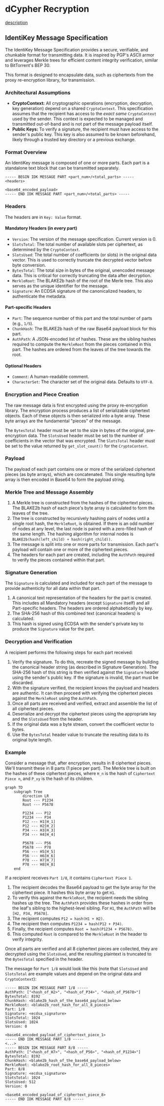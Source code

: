# dCypher Recryption

[description](https://identikey.io/recryption)

## IdentiKey Message Specification

The IdentiKey Message Specification provides a secure, verifiable, and chunkable format for transmitting data. It is inspired by PGP's ASCII armor and leverages Merkle trees for efficient content integrity verification, similar to BitTorrent's BEP 30.

This format is designed to encapsulate data, such as ciphertexts from the proxy re-encryption library, for transmission.

### Architectural Assumptions

* **CryptoContext:** All cryptographic operations (encryption, decryption, key generation) depend on a shared `CryptoContext`. This specification assumes that the recipient has access to the *exact same* `CryptoContext` used by the sender. This context is expected to be managed and transmitted out-of-band and is not part of the message payload itself.
* **Public Keys:** To verify a signature, the recipient must have access to the sender's public key. This key is also assumed to be known beforehand, likely through a trusted key directory or a previous exchange.

### Format Overview

An IdentiKey message is composed of one or more parts. Each part is a standalone text block that can be transmitted separately.

```text
----- BEGIN IDK MESSAGE PART <part_num>/<total_parts> -----
<headers>

<base64_encoded_payload>
----- END IDK MESSAGE PART <part_num>/<total_parts> -----
```

### Headers

The headers are in `Key: Value` format.

#### Mandatory Headers (in every part)

* `Version`: The version of the message specification. Current version is 0.
* `SlotsTotal`: The total number of available slots per ciphertext, as determined by the `CryptoContext`.
* `SlotsUsed`: The total number of coefficients (or slots) in the original data vector. This is used to correctly truncate the decrypted vector before byte conversion.
* `BytesTotal`: The total size in bytes of the original, unencoded message data. This is critical for correctly truncating the data after decryption.
* `MerkleRoot`: The BLAKE2b hash of the root of the Merle tree. This also serves as the unique identifier for the message.
* `Signature`: An ECDSA signature of the canonicalized headers, to authenticate the metadata.

#### Part-specific Headers

* `Part`: The sequence number of this part and the total number of parts (e.g., `1/5`).
* `ChunkHash`: The BLAKE2b hash of the raw Base64 payload block for this part.
* `AuthPath`: A JSON-encoded list of hashes. These are the sibling hashes required to compute the `MerkleRoot` from the pieces contained in this part. The hashes are ordered from the leaves of the tree towards the root.

#### Optional Headers

* `Comment`: A human-readable comment.
* `CharacterSet`: The character set of the original data. Defaults to `UTF-8`.

### Encryption and Piece Creation

The raw message data is first encrypted using the proxy re-encryption library. The encryption process produces a list of serializable ciphertext objects. Each of these objects is then serialized into a byte array. These byte arrays are the fundamental "pieces" of the message.

The `BytesTotal` header must be set to the size in bytes of the original, pre-encryption data. The `SlotsUsed` header must be set to the number of coefficients in the vector that was encrypted. The `SlotsTotal` header must be set to the value returned by `get_slot_count()` for the `CryptoContext`.

### Payload

The payload of each part contains one or more of the serialized ciphertext pieces (as byte arrays), which are concatenated. This single resulting byte array is then encoded in Base64 to form the payload string.

### Merkle Tree and Message Assembly

1. A Merkle tree is constructed from the hashes of the ciphertext pieces. The BLAKE2b hash of each piece's byte array is calculated to form the leaves of the tree.
2. The tree is constructed by recursively hashing pairs of nodes until a single root hash, the `MerkleRoot`, is obtained. If there is an odd number of nodes at any level, the last node is paired with a zero-filled hash of the same length. The hashing algorithm for internal nodes is `BLAKE2b(hash(left_child) + hash(right_child))`.
3. The message is split into one or more parts for transmission. Each part's payload will contain one or more of the ciphertext pieces.
4. The headers for each part are created, including the `AuthPath` required to verify the pieces contained within that part.

### Signature Generation

The `Signature` is calculated and included for each part of the message to provide authenticity for all data within that part.

1. A canonical text representation of the headers for the part is created. This includes all Mandatory headers (except `Signature` itself) and all Part-specific headers. The headers are ordered alphabetically by key.
2. The SHA-256 hash of this combined text (canonical headers) is calculated.
3. This hash is signed using ECDSA with the sender's private key to produce the `Signature` value for the part.

### Decryption and Verification

A recipient performs the following steps for each part received:

1. Verify the signature. To do this, recreate the signed message by building the canonical header string (as described in Signature Generation). The SHA-256 hash of this string is then verified against the `Signature` header using the sender's public key. If the signature is invalid, the part must be discarded.
2. With the signature verified, the recipient knows the payload and headers are authentic. It can then proceed with verifying the ciphertext pieces against the `MerkleRoot` using the `AuthPath`.
3. Once all parts are received and verified, extract and assemble the list of all ciphertext pieces.
4. Deserialize and decrypt the ciphertext pieces using the appropriate key and the `SlotsUsed` from the header.
5. If the original data was a byte stream, convert the coefficient vector to bytes.
6. Use the `BytesTotal` header value to truncate the resulting data to its original byte length.

### Example

Consider a message that, after encryption, results in 8 ciphertext pieces. We'll transmit these in 8 parts (1 piece per part). The Merkle tree is built on the hashes of these ciphertext pieces, where `H_n` is the hash of `Ciphertext Piece n`, and `P_xy` is the hash of its children.

```mermaid
graph TD
    subgraph Tree
        direction LR
        Root --- P1234
        Root --- P5678

        P1234 --- P12
        P1234 --- P34
        P12 --- H1[H_1]
        P12 --- H2[H_2]
        P34 --- H3[H_3]
        P34 --- H4[H_4]

        P5678 --- P56
        P5678 --- P78
        P56 --- H5[H_5]
        P56 --- H6[H_6]
        P78 --- H7[H_7]
        P78 --- H8[H_8]
    end
```

If a recipient receives `Part 1/8`, it contains `Ciphertext Piece 1`.

1. The recipient decodes the Base64 payload to get the byte array for the ciphertext piece. It hashes this byte array to get `H1`.
2. To verify this against the `MerkleRoot`, the recipient needs the sibling hashes up the tree. The `AuthPath` provides these hashes in order from the leaf's sibling to the highest-level sibling. For `H1`, the `AuthPath` will be `[H2, P34, P5678]`.
3. The recipient computes `P12 = hash(H1 + H2)`.
4. The recipient then computes `P1234 = hash(P12 + P34)`.
5. Finally, the recipient computes `Root = hash(P1234 + P5678)`.
6. This computed `Root` is compared to the `MerkleRoot` in the header to verify integrity.

Once all parts are verified and all 8 ciphertext pieces are collected, they are decrypted using the `SlotsUsed`, and the resulting plaintext is truncated to the `BytesTotal` specified in the header.

The message for `Part 1/8` would look like this (note that `SlotsUsed` and `SlotsTotal` are example values and depend on the original data and `CryptoContext`):

```text
----- BEGIN IDK MESSAGE PART 1/8 -----
AuthPath: ["<hash_of_H2>", "<hash_of_P34>", "<hash_of_P5678>"]
BytesTotal: 8192
ChunkHash: <blake2b_hash_of_the_base64_payload_below>
MerkleRoot: <blake2b_root_hash_for_all_8_pieces>
Part: 1/8
Signature: <ecdsa_signature>
SlotsTotal: 1024
SlotsUsed: 1024
Version: 0

<base64_encoded_payload_of_ciphertext_piece_1>
----- END IDK MESSAGE PART 1/8 -----
<...>
----- BEGIN IDK MESSAGE PART 8/8 -----
AuthPath: ["<hash_of_H7>", "<hash_of_P56>", "<hash_of_P1234>"]
BytesTotal: 8192
ChunkHash: <blake2b_hash_of_the_base64_payload_below>
MerkleRoot: <blake2b_root_hash_for_all_8_pieces>
Part: 8/8
Signature: <ecdsa_signature>
SlotsTotal: 1024
SlotsUsed: 512
Version: 0

<base64_encoded_payload_of_ciphertext_piece_8>
----- END IDK MESSAGE PART 8/8 -----
```
